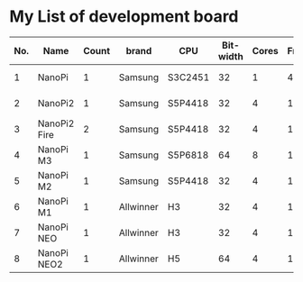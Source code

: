 # My List of development board

   No. | Name          | Count | brand  | CPU | Bit-width | Cores | Frequency | Core type | RAM | ROM | Software Platform | Network 
   --- | ------------- | ----- | ------ | --- | --------- | ----- | --------- | --------- | --- | --- | ----------------- | -------
   1   | NanoPi        |   1   | Samsung   | S3C2451 | 32 | 1 | 400MHz | ARM9       | 64M  | 8G Tf | Linux         | WiFi   
   2   | NanoPi2       |   1   | Samsung   | S5P4418 | 32 | 4 | 1.4GHz | Cortex-A9  | 1G   | 8G Tf | Linux/Android | WiFi   
   3   | NanoPi2 Fire  |   2   | Samsung   | S5P4418 | 32 | 4 | 1.4GHz | Cortex-A9  | 1G   | 8G Tf | Linux/Android | Ethernet
   4   | NanoPi M3     |   1   | Samsung   | S5P6818 | 64 | 8 | 1.4GHz | Cortex-A53 | 1G   | 8G Tf | Linux/Android | Ethernet/WiFi   
   5   | NanoPi M2     |   1   | Samsung   | S5P4418 | 32 | 4 | 1.4GHz | Cortex-A9  | 1G   | 8G Tf | Linux/Android | Ethernet
   6   | NanoPi M1     |   1   | Allwinner | H3      | 32 | 4 | 1.2GHz | Cortex-A7  | 512M | 8G Tf | Linux/Android | Ethernet
   7   | NanoPi NEO    |   1   | Allwinner | H3      | 32 | 4 | 1.2GHz | Cortex-A7  | 512M | 8G Tf | Linux         | Ethernet
   8   | NanoPi NEO2   |   1   | Allwinner | H5      | 64 | 4 | 1.2GHz | Cortex-A53 | 1G   | 8G    | Linux         | Ethernet


